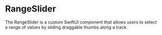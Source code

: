 # RangeSlider

The RangeSlider is a custom SwiftUI component that allows users to select a range of values by sliding draggable thumbs along a track. 
